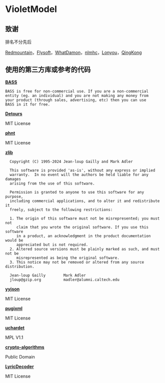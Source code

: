 # VioletModel

## 致谢

排名不分先后

[Redmountain](https://github.com/Redmountain2018)，[Flysoft](https://github.com/FlysoftBeta)，[WhatDamon](https://github.com/WhatDamon)，[nlmhc](https://github.com/nlmhc)，[Lonyou](https://github.com/Vkango)，[QingKong](https://github.com/QingKong-s)

## 使用的第三方库或参考的代码

**[BASS](https://www.un4seen.com/)**

```
BASS is free for non-commercial use. If you are a non-commercial
entity (eg. an individual) and you are not making any money from
your product (through sales, advertising, etc) then you can use
BASS in it for free. 
```

**[Detours](https://github.com/microsoft/Detours)**

MIT License

**[phnt](https://github.com/winsiderss/phnt)**

MIT License

**[zlib](https://www.zlib.net/)**

```
  Copyright (C) 1995-2024 Jean-loup Gailly and Mark Adler

  This software is provided 'as-is', without any express or implied
  warranty.  In no event will the authors be held liable for any damages
  arising from the use of this software.

  Permission is granted to anyone to use this software for any purpose,
  including commercial applications, and to alter it and redistribute it
  freely, subject to the following restrictions:

  1. The origin of this software must not be misrepresented; you must not
     claim that you wrote the original software. If you use this software
     in a product, an acknowledgment in the product documentation would be
     appreciated but is not required.
  2. Altered source versions must be plainly marked as such, and must not be
     misrepresented as being the original software.
  3. This notice may not be removed or altered from any source distribution.

  Jean-loup Gailly        Mark Adler
  jloup@gzip.org          madler@alumni.caltech.edu
```

**[yyjson](https://github.com/ibireme/yyjson)**

MIT License

**[pugixml](https://github.com/zeux/pugixml)**

MIT License

**[uchardet](https://www.freedesktop.org/wiki/Software/uchardet/)**

MPL V1.1

**[crypto-algorithms](https://github.com/B-Con/crypto-algorithms)**

Public Domain

**[LyricDecoder](https://github.com/SuJiKiNen/LyricDecoder)**

MIT License
